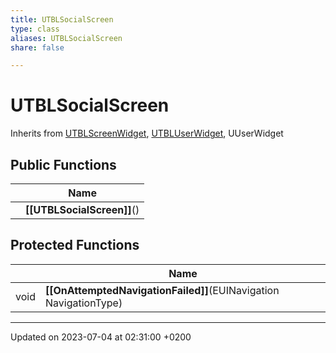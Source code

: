 ```yaml
---
title: UTBLSocialScreen
type: class
aliases: UTBLSocialScreen
share: false

---
```


# UTBLSocialScreen





Inherits from [UTBLScreenWidget](/docs/SDK/Source/Classes/classUTBLScreenWidget.md), [UTBLUserWidget](/docs/SDK/Source/Classes/classUTBLUserWidget.md), UUserWidget

## Public Functions

|                | Name           |
| -------------- | -------------- |
| | **[[UTBLSocialScreen]]**() |

## Protected Functions

|                | Name           |
| -------------- | -------------- |
| void | **[[OnAttemptedNavigationFailed]]**(EUINavigation NavigationType) |

-------------------------------

Updated on 2023-07-04 at 02:31:00 +0200